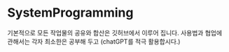 # SystemProgramming
기본적으로 모든 작업물의 공유와 합산은 깃허브에서 이루어 집니다.
사용법과 협업에 관해서는 각자 최소한은 공부해 두고 (chatGPT를 적극 활용합시다.)
